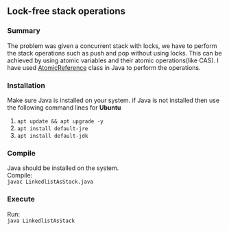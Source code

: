 ## Lock-free stack operations

### Summary
The  problem was given a concurrent stack with locks, we have to perform the stack operations such as push and pop without using locks.  This can be achieved by using atomic variables and their atomic operations(like CAS). I have used [AtomicReference](https://docs.oracle.com/javase/7/docs/api/java/util/concurrent/atomic/AtomicReference.html)  class in Java to perform the operations.

### Installation
Make sure Java is installed on your system. 
if Java is not installed then use the following command lines for <b>Ubuntu</b>
1. ```apt update && apt upgrade -y```
2. ```apt install default-jre```
3. ```apt install default-jdk```

### Compile
Java should be installed on the system.</br>
Compile:</br>
```javac LinkedlistAsStack.java```

### Execute
Run:</br>
```java LinkedlistAsStack```
